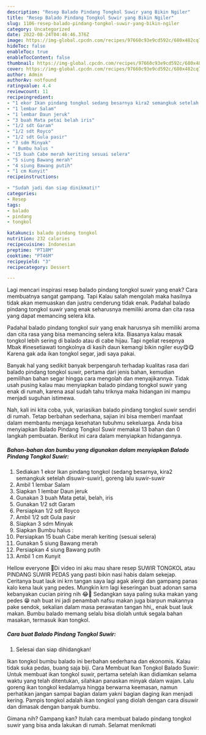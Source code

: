 ```yaml
---
description: "Resep Balado Pindang Tongkol Suwir yang Bikin Ngiler"
title: "Resep Balado Pindang Tongkol Suwir yang Bikin Ngiler"
slug: 1106-resep-balado-pindang-tongkol-suwir-yang-bikin-ngiler
category: Uncategorized
date: 2022-08-24T04:46:46.376Z
image: https://img-global.cpcdn.com/recipes/97660c93e9cd592c/680x482cq70/balado-pindang-tongkol-suwir-foto-resep-utama.jpg
hideToc: false
enableToc: true
enableTocContent: false
thumbnail: https://img-global.cpcdn.com/recipes/97660c93e9cd592c/680x482cq70/balado-pindang-tongkol-suwir-foto-resep-utama.jpg
cover: https://img-global.cpcdn.com/recipes/97660c93e9cd592c/680x482cq70/balado-pindang-tongkol-suwir-foto-resep-utama.jpg
author: Admin
authorAv: notfound
ratingvalue: 4.4
reviewcount: 11
recipeingredient:
- "1 ekor Ikan pindang tongkol sedang besarnya kira2 semangkuk setelah disuwirsuwir goreng lalu suwirsuwir"
- "1 lembar Salam"
- "1 lembar Daun jeruk"
- "3 buah Mata petai belah iris"
- "1/2 sdt Garam"
- "1/2 sdt Royco"
- "1/2 sdt Gula pasir"
- "3 sdm Minyak"
- " Bumbu halus "
- "15 buah Cabe merah keriting sesuai selera"
- "5 siung Bawang merah"
- "4 siung Bawang putih"
- "1 cm Kunyit"
recipeinstructions:

- "Sudah jadi dan siap dinikmati!"
categories:
- Resep
tags:
- balado
- pindang
- tongkol

katakunci: balado pindang tongkol 
nutrition: 232 calories
recipecuisine: Indonesian
preptime: "PT18M"
cooktime: "PT46M"
recipeyield: "3"
recipecategory: Dessert

---
```



Lagi mencari inspirasi resep balado pindang tongkol suwir yang enak? Cara membuatnya sangat gampang. Tapi Kalau salah mengolah maka hasilnya tidak akan memuaskan dan justru cenderung tidak enak. Padahal balado pindang tongkol suwir yang enak seharusnya memiliki aroma dan cita rasa yang dapat memancing selera kita.


Padahal balado pindang tongkol suir yang enak harusnya sih memiliki aroma dan cita rasa yang bisa memancing selera kita. Biasanya kalau masak tongkol lebih sering di balado atau di cabe hijau. Tapi ngeliat resepnya Mbak #inesetiawati tongkolnya di kasih daun kemangi bikin ngiler euy😋😋 Karena gak ada ikan tongkol segar, jadi saya pakai.

Banyak hal yang sedikit banyak berpengaruh terhadap kualitas rasa dari balado pindang tongkol suwir, pertama dari jenis bahan, kemudian pemilihan bahan segar hingga cara mengolah dan menyajikannya. Tidak usah pusing kalau mau menyiapkan balado pindang tongkol suwir yang enak di rumah, karena asal sudah tahu triknya maka hidangan ini mampu menjadi suguhan istimewa.


Nah, kali ini kita coba, yuk, variasikan balado pindang tongkol suwir sendiri di rumah. Tetap berbahan sederhana, sajian ini bisa memberi manfaat dalam membantu menjaga kesehatan tubuhmu sekeluarga. Anda bisa menyiapkan Balado Pindang Tongkol Suwir memakai 13 bahan dan 0 langkah pembuatan. Berikut ini cara dalam menyiapkan hidangannya.

<!--inarticleads1-->

##### Bahan-bahan dan bumbu yang digunakan dalam menyiapkan Balado Pindang Tongkol Suwir:

1. Sediakan 1 ekor Ikan pindang tongkol (sedang besarnya, kira2 semangkuk setelah disuwir-suwir), goreng lalu suwir-suwir
1. Ambil 1 lembar Salam
1. Siapkan 1 lembar Daun jeruk
1. Gunakan 3 buah Mata petai, belah, iris
1. Gunakan 1/2 sdt Garam
1. Persiapkan 1/2 sdt Royco
1. Ambil 1/2 sdt Gula pasir
1. Siapkan 3 sdm Minyak
1. Siapkan  Bumbu halus :
1. Persiapkan 15 buah Cabe merah keriting (sesuai selera)
1. Gunakan 5 siung Bawang merah
1. Persiapkan 4 siung Bawang putih
1. Ambil 1 cm Kunyit


Hellow everyone 👋Di video ini aku mau share resep SUWIR TONGKOL atau PINDANG SUWIR PEDAS yang pasti bikin nasi habis dalam sekejap. Ceritanya buat lauk ini krn tangan saya lagi agak alergi dan gampang panas kalo kena lauk yang pedes. Mungkin krn lagi keseringan buat adonan sama kebanyakan cucian piring nih 😂🤭 Sedangkan saya paling suka makan yang pedes 😁 nah buat ini jadi penambah nafsu makan juga biarpun makannya pake sendok, sekalian dalam masa perawatan tangan hhi,, enak buat lauk makan. Bumbu balado memang selalu bisa diolah untuk segala bahan masakan, termasuk ikan tongkol. 

<!--inarticleads2-->

##### Cara buat Balado Pindang Tongkol Suwir:


1. Selesai dan siap dihidangkan!

Ikan tongkol bumbu balado ini berbahan sederhana dan ekonomis. Kalau tidak suka pedas, buang saja biji. Cara Membuat Ikan Tongkol Balado Suwir: Untuk membuat ikan tongkol suwir, pertama setelah ikan didiamkan selama waktu yang telah ditentukan, silahkan panaskan minyak dalam wajan. Lalu goreng ikan tongkol kedalamya hingga berwarna keemasan, namun perhatikan jangan sampai bagian dalam yakni bagian daging ikan menjadi kering. Pampis tongkol adalah ikan tongkol yang diolah dengan cara disuwir dan dimasak dengan banyak bumbu. 

Gimana nih? Gampang kan? Itulah cara membuat balado pindang tongkol suwir yang bisa anda lakukan di rumah. Selamat menikmati
